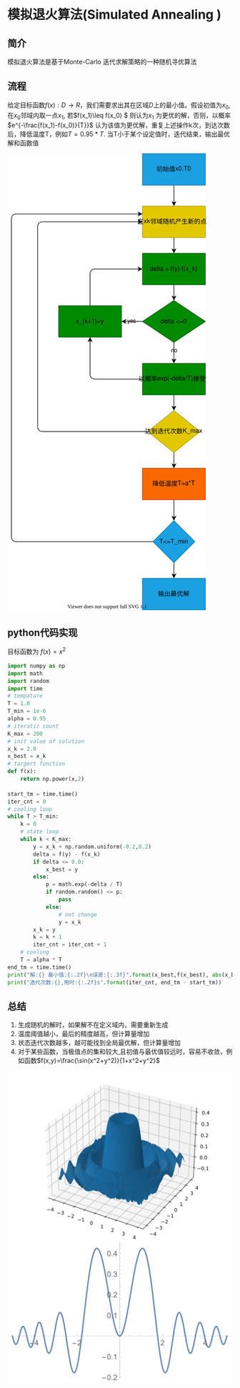 # 模拟退火算法(Simulated Annealing )
## 简介
模拟退火算法是基于Monte-Carlo 迭代求解策略的一种随机寻优算法


## 流程
给定目标函数$f(x): D \to R$，我们需要求出其在区域$D$上的最小值。假设初值为$x_0$,在$x_0$邻域内取一点$x_1$, 若$f(x_1)\leq f(x_0) $ 则认为$x_1$ 为更优的解，否则，以概率
$e^{-\frac{f(x_1)-f(x_0)}{T}}$ 认为该值为更优解，重复上述操作k次，到达次数后，降低温度T，例如$T=0.95*T$. 当T小于某个设定值时，迭代结束，输出最优解和函数值

![png](./SAA.svg)
## python代码实现
目标函数为 $f(x)=x^2$
```py
import numpy as np
import math
import random
import time
# tempature
T = 1.0
T_min = 1e-6
alpha = 0.95
# iteratir count
K_max = 200
# init value of solution
x_k = 2.0
x_best = x_k
# targert function
def f(x):
    return np.power(x,2)

start_tm = time.time()
iter_cnt = 0
# cooling loop
while T > T_min:
    k = 0
    # state loop
    while k < K_max:
        y = x_k + np.random.uniform(-0.2,0.2)
        delta = f(y) - f(x_k)
        if delta <= 0.0:
            x_best = y
        else:
            p = math.exp(-delta / T)
            if random.random() <= p:
                pass
            else:
                # not change
                y = x_k
        x_k = y
        k = k + 1
        iter_cnt = iter_cnt + 1
    # cooling
    T = alpha * T
end_tm = time.time()
print("解:{} 最小值:{:.2f}\n误差:{:.3f}".format(x_best,f(x_best), abs(x_best)))
print("迭代次数:{},用时:{:.2f}s".format(iter_cnt, end_tm - start_tm))
```


## 总结
1. 生成随机的解时，如果解不在定义域内，需要重新生成
2. 温度阈值越小，最后的精度越高，但计算量增加
3. 状态迭代次数越多，越可能找到全局最优解，但计算量增加
4. 对于某些函数，当极值点的集和较大,且初值与最优值较远时，容易不收敛，例如函数$f(x,y)=\frac{\sin(x^2+y^2)}{1+x^2+y^2}$

![png](Figure_1.svg)
![png](sin.svg)